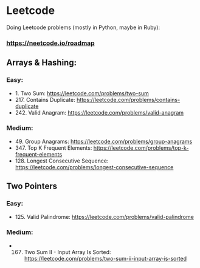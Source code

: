 # Leetcode
Doing Leetcode problems (mostly in Python, maybe in Ruby):
### https://neetcode.io/roadmap

## Arrays & Hashing:
### Easy:
* 1\. Two Sum: https://leetcode.com/problems/two-sum
* 217\. Contains Duplicate: https://leetcode.com/problems/contains-duplicate
* 242\. Valid Anagram: https://leetcode.com/problems/valid-anagram

### Medium:
* 49\. Group Anagrams: https://leetcode.com/problems/group-anagrams
* 347\. Top K Frequent Elements: https://leetcode.com/problems/top-k-frequent-elements
* 128\. Longest Consecutive Sequence: https://leetcode.com/problems/longest-consecutive-sequence


## Two Pointers
### Easy:
* 125\. Valid Palindrome: https://leetcode.com/problems/valid-palindrome

### Medium:
* 167. Two Sum II - Input Array Is Sorted: https://leetcode.com/problems/two-sum-ii-input-array-is-sorted
